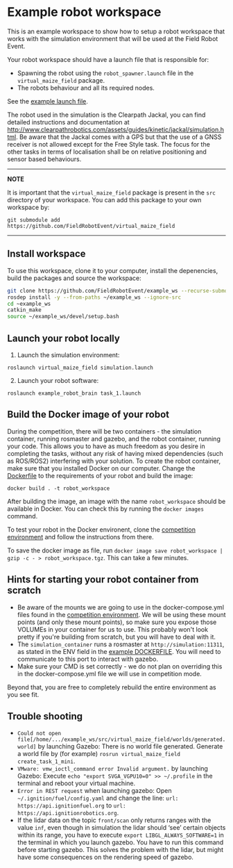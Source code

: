 # Example robot workspace
This is an example workspace to show how to setup a robot workspace that works with the simulation environment that will be used at the Field Robot Event.

Your robot workspace should have a launch file that is responsible for:
* Spawning the robot using the `robot_spawner.launch` file in the `virtual_maize_field` package.
* The robots behaviour and all its required nodes.

See the [example launch file](src/example_robot_brain/launch/task_1.launch).

The robot used in the simulation is the Clearpath Jackal, you can find detailed instructions and documentation at http://www.clearpathrobotics.com/assets/guides/kinetic/jackal/simulation.html. Be aware that the Jackal comes with a GPS but that the use of a GNSS receiver is not allowed except for the Free Style task. The focus for the other tasks in terms of localisation shall be on relative positioning and sensor based behaviours.

---
**NOTE**

It is important that the `virtual_maize_field` package is present in the `src` directory of your workspace. You can add this package to your own workspace by:
```commandline
git submodule add https://github.com/FieldRobotEvent/virtual_maize_field
```
---

## Install workspace
To use this workspace, clone it to your computer, install the depenencies, build the packages and source the workspace:
```bash
git clone https://github.com/FieldRobotEvent/example_ws --recurse-submodules
rosdep install -y --from-paths ~/example_ws --ignore-src
cd ~example_ws
catkin_make
source ~/example_ws/devel/setup.bash
```

## Launch your robot locally
1. Launch the simulation environment:
```commandline
roslaunch virtual_maize_field simulation.launch
```
2. Launch your robot software:
```commandline
roslaunch example_robot_brain task_1.launch
```

## Build the Docker image of your robot
During the competition, there will be two containers - the simulation container, running rosmaster and gazebo, and the robot container, running your code.
This allows you to have as much freedom as you desire in completing the tasks, without any risk of having mixed dependencies (such as ROS/ROS2) interfering with your solution. To create the robot container, make sure that you installed Docker on our computer. Change the [Dockerfile](Dockerfile) to the requirements of your robot and build the image:

```commandline
docker build . -t robot_workspace
```

After building the image, an image with the name `robot_workspace` should be available in Docker. You can check this by running the `docker images` command.

To test your robot in the Docker environent, clone the [competition environment](https://github.com/FieldRobotEvent/competition_environment) and follow the instructions from there.

To save the docker image as file, run `docker image save robot_workspace | gzip -c - > robot_workspace.tgz`. This can take a few minutes.

## Hints for starting your robot container from scratch
* Be aware of the mounts we are going to use in the docker-compose.yml files found in the [competition environment](https://github.com/FieldRobotEvent/competition_environment). We will be using these mount points (and only these mount points), so make sure you expose those VOLUMEs in your container for us to use. This probably won't look pretty if you're building from scratch, but you will have to deal with it.
* The `simulation_container` runs a rosmaster at `http://simulation:11311`, as stated in the ENV field in the [example DOCKERFILE](Dockerfile). You will need to communicate to this port to interact with gazebo.
* Make sure your CMD is set correctly - we do not plan on overriding this in the docker-compose.yml file we will use in competition mode. 

Beyond that, you are free to completely rebuild the entire environment as you see fit. 

## Trouble shooting
* `Could not open file[/home/.../example_ws/src/virtual_maize_field/worlds/generated.world]` by launching Gazebo: There is no world file generated. Generate a world file by (for example) `rosrun virtual_maize_field create_task_1_mini`.
* `VMware: vmw_ioctl_command error Invalid argument.` by launching Gazebo: Execute `echo "export SVGA_VGPU10=0" >> ~/.profile` in the terminal and reboot your virtual machine. 
* `Error in REST request` when launching gazebo: Open `~/.ignition/fuel/config.yaml` and change the line: `url: https://api.ignitionfuel.org` to `url:  https://api.ignitionrobotics.org`.
* If the lidar data on the topic `front/scan` only returns ranges with the value `inf`, even though in simulation the lidar should ‘see’ certain objects within its range, you have to execute `export LIBGL_ALWAYS_SOFTWARE=1` in the terminal in which you launch gazebo. You have to run this command before starting gazebo. This solves the problem with the lidar, but might have some consequences on the rendering speed of gazebo. 
